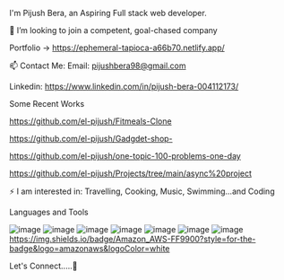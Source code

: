  I'm Pijush Bera, an Aspiring Full stack web developer.



👯 I’m looking to join a competent, goal-chased company



Portfolio -> https://ephemeral-tapioca-a66b70.netlify.app/



📫 Contact Me: Email: pijushbera98@gmail.com



Linkedin: https://www.linkedin.com/in/pijush-bera-004112173/



Some Recent Works



https://github.com/el-pijush/Fitmeals-Clone




https://github.com/el-pijush/Gadgdet-shop-



https://github.com/el-pijush/one-topic-100-problems-one-day




https://github.com/el-pijush/Projects/tree/main/async%20project




⚡ I am interested in: Travelling, Cooking, Music, Swimming...and Coding



Languages and Tools



![image](https://user-images.githubusercontent.com/91858041/180194448-569a5d57-6684-4940-aa05-5aeef3b04bcb.png)
![image](https://user-images.githubusercontent.com/91858041/180194946-71c75382-f684-4364-b280-4392a7adab03.png)
![image](https://user-images.githubusercontent.com/91858041/180195223-99e13aad-a708-46eb-b4ff-7a419acd118c.png)
![image](https://user-images.githubusercontent.com/91858041/180195253-e4a26599-2496-4355-a077-cf0d35437d3c.png)
![image](https://user-images.githubusercontent.com/91858041/180195300-50eecc23-7d3f-4177-8a59-947441af9208.png)
![image](https://user-images.githubusercontent.com/91858041/180195349-d9c7174a-6d05-4296-8311-284b61b56436.png)
![image](https://user-images.githubusercontent.com/91858041/180195384-ac2dbbb3-56c7-4ee4-a2f3-7643fec99304.png)
https://img.shields.io/badge/Amazon_AWS-FF9900?style=for-the-badge&logo=amazonaws&logoColor=white




Let's Connect.....🤝

